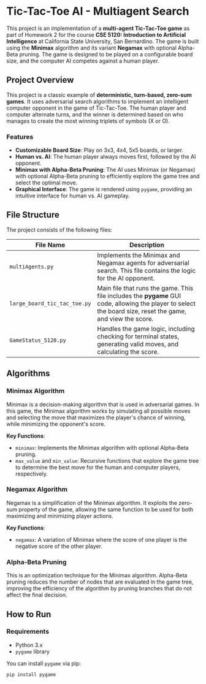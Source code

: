 # Tic-Tac-Toe AI - Multiagent Search

This project is an implementation of a **multi-agent Tic-Tac-Toe game** as part of Homework 2 for the course **CSE 5120: Introduction to Artificial Intelligence** at California State University, San Bernardino. The game is built using the **Minimax** algorithm and its variant **Negamax** with optional Alpha-Beta pruning. The game is designed to be played on a configurable board size, and the computer AI competes against a human player.

## Project Overview

This project is a classic example of **deterministic, turn-based, zero-sum games**. It uses adversarial search algorithms to implement an intelligent computer opponent in the game of Tic-Tac-Toe. The human player and computer alternate turns, and the winner is determined based on who manages to create the most winning triplets of symbols (X or O).

### Features
- **Customizable Board Size**: Play on 3x3, 4x4, 5x5 boards, or larger.
- **Human vs. AI**: The human player always moves first, followed by the AI opponent.
- **Minimax with Alpha-Beta Pruning**: The AI uses Minimax (or Negamax) with optional Alpha-Beta pruning to efficiently explore the game tree and select the optimal move.
- **Graphical Interface**: The game is rendered using `pygame`, providing an intuitive interface for human vs. AI gameplay.

## File Structure

The project consists of the following files:

| File Name                | Description |
|--------------------------|-------------|
| `multiAgents.py`          | Implements the Minimax and Negamax agents for adversarial search. This file contains the logic for the AI opponent. |
| `large_board_tic_tac_toe.py` | Main file that runs the game. This file includes the **pygame** GUI code, allowing the player to select the board size, reset the game, and view the score. |
| `GameStatus_5120.py`      | Handles the game logic, including checking for terminal states, generating valid moves, and calculating the score. |

## Algorithms

### Minimax Algorithm
Minimax is a decision-making algorithm that is used in adversarial games. In this game, the Minimax algorithm works by simulating all possible moves and selecting the move that maximizes the player's chance of winning, while minimizing the opponent's score.

**Key Functions**:
- `minimax`: Implements the Minimax algorithm with optional Alpha-Beta pruning.
- `max_value` and `min_value`: Recursive functions that explore the game tree to determine the best move for the human and computer players, respectively.

### Negamax Algorithm
Negamax is a simplification of the Minimax algorithm. It exploits the zero-sum property of the game, allowing the same function to be used for both maximizing and minimizing player actions.

**Key Functions**:
- `negamax`: A variation of Minimax where the score of one player is the negative score of the other player.

### Alpha-Beta Pruning
This is an optimization technique for the Minimax algorithm. Alpha-Beta pruning reduces the number of nodes that are evaluated in the game tree, improving the efficiency of the algorithm by pruning branches that do not affect the final decision.

## How to Run

### Requirements
- Python 3.x
- `pygame` library

You can install `pygame` via pip:
```bash
pip install pygame
